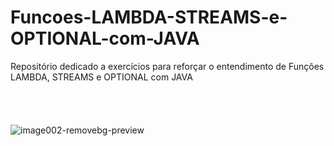 # Funcoes-LAMBDA-STREAMS-e-OPTIONAL-com-JAVA
Repositório dedicado a exercícios para reforçar o entendimento de Funções LAMBDA, STREAMS e OPTIONAL com JAVA
<br>
<br>
<br>
<br>
<br>
![image002-removebg-preview](https://github.com/user-attachments/assets/ab02435a-1876-4936-8f74-065206693e83)

